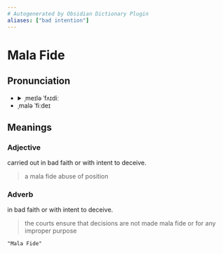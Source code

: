 ```yaml
---
# Autogenerated by Obsidian Dictionary Plugin
aliases: ["bad intention"]
---
```


# Mala Fide

## Pronunciation

- <details><summary>ˌmeɪlə ˈfʌɪdiː</summary><audio controls><source src="//ssl.gstatic.com/dictionary/static/sounds/20200429/mala_fide--1_gb_1.8.mp3"></audio></details>
- ˌmalə ˈfiːdeɪ

## Meanings

### Adjective

carried out in bad faith or with intent to deceive.

> a mala fide abuse of position

### Adverb

in bad faith or with intent to deceive.

> the courts ensure that decisions are not made mala fide or for any improper purpose

```query
"Mala Fide"
```
